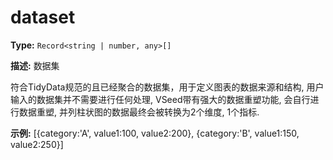 # dataset

**Type:** `Record<string | number, any>[]`

**描述:**
数据集
  
  符合TidyData规范的且已经聚合的数据集，用于定义图表的数据来源和结构, 用户输入的数据集并不需要进行任何处理, VSeed带有强大的数据重塑功能, 会自行进行数据重塑, 并列柱状图的数据最终会被转换为2个维度, 1个指标.

**示例:**
[{category:'A', value1:100, value2:200}, {category:'B', value1:150, value2:250}]

